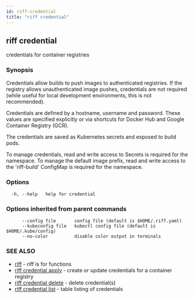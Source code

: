 ```yaml
---
id: riff-credential
title: "riff credential"
---
```

## riff credential

credentials for container registries

### Synopsis

Credentials allow builds to push images to authenticated registries. If the
registry allows unauthenticated image pushes, credentials are not required
(while useful for local development environments, this is not recommended).

Credentials are defined by a hostname, username and password. These values are
specified explicitly or via shortcuts for Docker Hub and Google Container
Registry (GCR).

The credentials are saved as Kubernetes secrets and exposed to build pods.

To manage credentials, read and write access to Secrets is required for the
namespace. To manage the default image prefix, read and write access to the
'riff-build' ConfigMap is required for the namespace.

### Options

```
  -h, --help   help for credential
```

### Options inherited from parent commands

```
      --config file       config file (default is $HOME/.riff.yaml)
      --kubeconfig file   kubectl config file (default is $HOME/.kube/config)
      --no-color          disable color output in terminals
```

### SEE ALSO

* [riff](riff.md)	 - riff is for functions
* [riff credential apply](riff_credential_apply.md)	 - create or update credentials for a container registry
* [riff credential delete](riff_credential_delete.md)	 - delete credential(s)
* [riff credential list](riff_credential_list.md)	 - table listing of credentials

